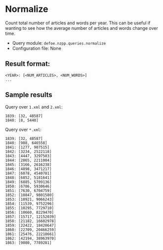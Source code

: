 # Normalize

Count total number of articles and words per year. This can be useful if wanting to see how the average number of articles and words change over time.

* Query module: `defoe.nzpp.queries.normalize`
* Configuration file: None

Result format:
----------------------------------------------------------

```
<YEAR>: [<NUM_ARTICLES>, <NUM_WORDS>]
...
```

## Sample results

Query over `1.xml` and `2.xml`:

```
1839: [32, 48587]
1840: [8, 5440]
```

Query over `*.xml`:

```
1839: [32, 48587]
1840: [988, 646558]
1841: [1277, 907515]
1842: [3234, 2522118]
1843: [4447, 3297503]
1844: [2865, 2211004]
1845: [3166, 2616238]
1846: [4898, 3471217]
1847: [6078, 4540781]
1848: [6852, 5181641]
1849: [6885, 5709136]
1850: [6786, 5930646]
1851: [7630, 6704759]
1852: [10847, 9801580]
1853: [10921, 9066243]
1854: [11539, 9752296]
1855: [10295, 7729710]
1856: [10660, 8229470]
1857: [15717, 12152039]
1858: [21182, 16602978]
1859: [22422, 18420647]
1860: [22709, 20466259]
1861: [25476, 22218661]
1862: [42194, 38963970]
1863: [9080, 7789281]
```
